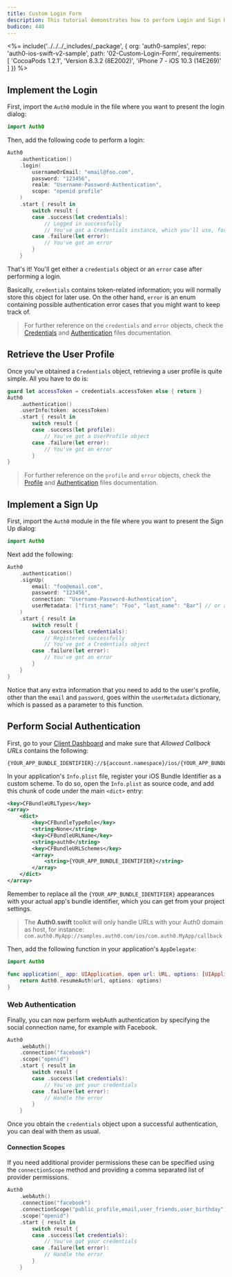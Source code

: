 ```yaml
---
title: Custom Login Form
description: This tutorial demonstrates how to perform Login and Sign Up by creating your own Login form.
budicon: 448
---
```


<%= include('../../../_includes/_package', {
  org: 'auth0-samples',
  repo: 'auth0-ios-swift-v2-sample',
  path: '02-Custom-Login-Form',
  requirements: [
    'CocoaPods 1.2.1',
    'Version 8.3.2 (8E2002)',
    'iPhone 7 - iOS 10.3 (14E269)'
  ]
}) %>

## Implement the Login

First, import the `Auth0` module in the file where you want to present the login dialog:

```swift
import Auth0
```

Then, add the following code to perform a login:

```swift
Auth0
    .authentication()
    .login(
        usernameOrEmail: "email@foo.com",
        password: "123456",
        realm: "Username-Password-Authentication",
        scope: "openid profile"
    )
    .start { result in
        switch result {
        case .success(let credentials):
            // Logged in successfully
            // You've got a Credentials instance, which you'll use, for example, to retrieve the User Profile
        case .failure(let error):
            // You've got an error
        }
    }
```

That's it! You'll get either a `credentials` object or an `error` case after performing a login.

Basically, `credentials` contains token-related information; you will normally store this object for later use. On the other hand, `error` is an enum containing possible authentication error cases that you might want to keep track of.

> For further reference on the `credentials` and `error` objects, check the [Credentials](https://github.com/auth0/Auth0.swift/blob/master/Auth0/Authentication/Credentials.swift) and [Authentication](https://github.com/auth0/Auth0.swift/blob/master/Auth0/Authentication/Authentication.swift) files documentation.

## Retrieve the User Profile

Once you've obtained a `Credentials` object, retrieving a user profile is quite simple. All you have to do is:

```swift
guard let accessToken = credentials.accessToken else { return }
Auth0
    .authentication()
    .userInfo(token: accessToken)
    .start { result in
        switch result {
        case .success(let profile):
            // You've got a UserProfile object
        case .failure(let error):
            // You've got an error
        }
}
```

> For further reference on the `profile` and `error` objects, check the [Profile](https://github.com/auth0/Auth0.swift/blob/master/Auth0/Profile.swift) and [Authentication](https://github.com/auth0/Auth0.swift/blob/master/Auth0/Authentication.swift) files documentation.

## Implement a Sign Up

First, import the `Auth0` module in the file where you want to present the Sign Up dialog:

```swift
import Auth0
```

Next add the following:

```swift
Auth0
    .authentication()
    .signUp(
        email: "foo@email.com",
        password: "123456",
        connection: "Username-Password-Authentication",
        userMetadata: ["first_name": "Foo", "last_name": "Bar"] // or any extra user data you need
    )
    .start { result in
        switch result {
        case .success(let credentials):
            // Registered successfully
            // You've got a Credentials object
        case .failure(let error):
            // You've got an error
        }
    }
}
```

Notice that any extra information that you need to add to the user's profile, other than the `email` and `password`, goes within the `userMetadata` dictionary, which is passed as a parameter to this function.

## Perform Social Authentication

First, go to your [Client Dashboard](${manage_url}/#/applications/${account.clientId}/settings/${account.clientId}/settings) and make sure that *Allowed Callback URLs* contains the following:

```shell
{YOUR_APP_BUNDLE_IDENTIFIER}://${account.namespace}/ios/{YOUR_APP_BUNDLE_IDENTIFIER}/callback
```

In your application's `Info.plist` file, register your iOS Bundle Identifier as a custom scheme. To do so, open the `Info.plist` as source code, and add this chunk of code under the main `<dict>` entry:

```xml
<key>CFBundleURLTypes</key>
<array>
    <dict>
        <key>CFBundleTypeRole</key>
        <string>None</string>
        <key>CFBundleURLName</key>
        <string>auth0</string>
        <key>CFBundleURLSchemes</key>
        <array>
            <string>{YOUR_APP_BUNDLE_IDENTIFIER}</string>
        </array>
    </dict>
</array>
```

Remember to replace all the `{YOUR_APP_BUNDLE_IDENTIFIER}` appearances with your actual app's bundle identifier, which you can get from your project settings.

> The **Auth0.swift** toolkit will only handle URLs with your Auth0 domain as host, for instance: `com.auth0.MyApp://samples.auth0.com/ios/com.auth0.MyApp/callback`

Then, add the following function in your application's `AppDelegate`:

```swift
import Auth0
```

```swift
func application(_ app: UIApplication, open url: URL, options: [UIApplicationOpenURLOptionsKey : Any] = [:]) -> Bool {
    return Auth0.resumeAuth(url, options: options)
}
```

### Web Authentication

Finally, you can now perform webAuth authentication by specifying the social connection name, for example with Facebook.

```swift
Auth0
    .webAuth()
    .connection("facebook")
    .scope("openid")
    .start { result in
        switch result {
        case .success(let credentials):
            // You've got your credentials
        case .failure(let error):
            // Handle the error
        }
    }
```

Once you obtain the `credentials` object upon a successful authentication, you can deal with them as usual.

#### Connection Scopes

If you need additional provider permissions these can be specified using the `connectionScope` method and providing
a comma separated list of provider permissions.

```swift
Auth0
    .webAuth()
    .connection("facebook")
    .connectionScope("public_profile,email,user_friends,user_birthday")
    .scope("openid")
    .start { result in
        switch result {
        case .success(let credentials):
            // You've got your credentials
        case .failure(let error):
            // Handle the error
        }
    }
```

